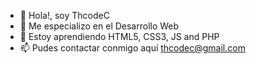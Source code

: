 - 👋 Hola!, soy ThcodeC
- 👀 Me especializo en el Desarrollo Web
- 🌱 Estoy aprendiendo HTML5, CSS3, JS and PHP
- 📫 Pudes contactar conmigo aquí thcodec@gmail.com

